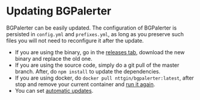 # Updating BGPalerter

BGPalerter can be easily updated. The configuration of BGPalerter is persisted in `config.yml` and `prefixes.yml`, as long as you preserve such files you will not need to reconfigure it after the update.

* If you are using the binary, go in the [releases tab](https://github.com/nttgin/BGPalerter/releases), download the new binary and replace the old one.
* If you are using the source code, simply do a git pull of the master branch. After, do `npm install` to update the dependencies.
* If you are using docker, do `docker pull nttgin/bgpalerter:latest`, after stop and remove your current container and [run it again](installation.md#running-bgpalerter-in-docker).
* You can set [automatic updates](linux-service.md#automatic-updates).